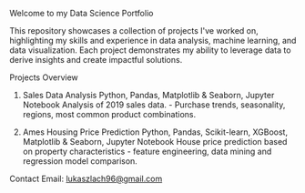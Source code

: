 Welcome to my Data Science Portfolio

This repository showcases a collection of projects I've worked on, highlighting my skills and experience in data analysis, machine learning, and data visualization. Each project demonstrates my ability to leverage data to derive insights and create impactful solutions.

Projects Overview

1. Sales Data Analysis
	Python, Pandas, Matplotlib & Seaborn, Jupyter Notebook
	Analysis of 2019 sales data. - Purchase trends, seasonality, regions, most common product combinations.
   

2. Ames Housing Price Prediction
	Python, Pandas, Scikit-learn, XGBoost, Matplotlib & Seaborn, Jupyter Notebook
 	House price prediction based on property characteristics - feature engineering, data mining and regression model comparison.


Contact
Email: lukaszlach96@gmail.com